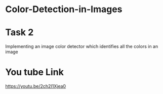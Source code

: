 # Color-Detection-in-Images

# Task 2
Implementing an image color detector which identifies all the colors in an image

# You tube Link 
https://youtu.be/2ch2I1Xjea0
